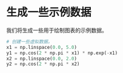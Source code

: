 # 生成一些示例数据

我们将生成一些用于绘制图表的示例数据。

```python
# 创建一些虚拟数据。
x1 = np.linspace(0.0, 5.0)
y1 = np.cos(2 * np.pi * x1) * np.exp(-x1)
x2 = np.linspace(0.0, 2.0)
y2 = np.cos(2 * np.pi * x2)
```
